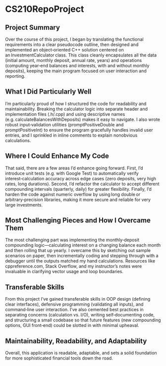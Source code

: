 # CS210RepoProject

## Project Summary
Over the course of this project, I began by translating the functional requirements into a clear pseudocode outline, then designed and implemented an object‑oriented C++ solution centered on an InvestmentCalculator class. This class cleanly encapsulates all the data (initial amount, monthly deposit, annual rate, years) and operations (computing year‑end balances and interests, with and without monthly deposits), keeping the main program focused on user interaction and reporting.

## What I Did Particularly Well
I’m particularly proud of how I structured the code for readability and maintainability. Breaking the calculator logic into separate header and implementation files (.h/.cpp) and using descriptive names (e.g. calculateBalancesWithDeposits) makes it easy to navigate. I also wrote robust input‑validation utilities (promptPositiveDouble and promptPositiveInt) to ensure the program gracefully handles invalid user entries, and I sprinkled in inline comments to explain nonobvious calculations.

## Where I Could Enhance My Code
That said, there are a few areas I’d enhance going forward. First, I’d introduce unit tests (e.g. with Google Test) to automatically verify interest‑calculation accuracy across edge cases (zero deposits, very high rates, long durations). Second, I’d refactor the calculator to accept different compounding intervals (quarterly, daily) for greater flexibility. Finally, I’d harden the code against numeric overflow by using long double or arbitrary‑precision libraries, making it more secure and reliable for very large investments.

## Most Challenging Pieces and How I Overcame Them
The most challenging part was implementing the monthly‑deposit compounding logic—calculating interest on a changing balance each month and then rolling that up yearly. I overcame this by sketching out sample scenarios on paper, then incrementally coding and stepping through with a debugger until the outputs matched my hand calculations. Resources like cppreference.com, Stack Overflow, and my instructor’s notes were invaluable in clarifying vector usage and loop boundaries.

## Transferable Skills
From this project I’ve gained transferable skills in OOP design (defining clear interfaces), defensive programming (validating all inputs), and command‐line user interaction. I’ve also cemented best practices in separating concerns (calculation vs. I/O), writing self‑documenting code, and structuring a small codebase so that future features (new compounding options, GUI front‑end) could be slotted in with minimal upheaval.

## Maintainability, Readability, and Adaptability
Overall, this application is readable, adaptable, and sets a solid foundation for more sophisticated financial tools down the road.
